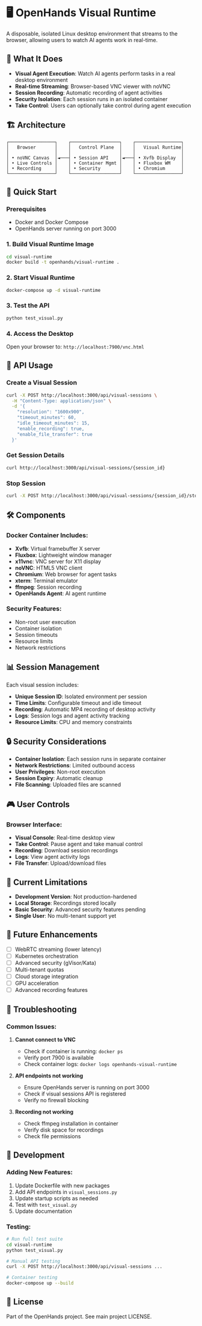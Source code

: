 # 🖥️ OpenHands Visual Runtime

A disposable, isolated Linux desktop environment that streams to the browser, allowing users to watch AI agents work in real-time.

## 🎯 What It Does

- **Visual Agent Execution**: Watch AI agents perform tasks in a real desktop environment
- **Real-time Streaming**: Browser-based VNC viewer with noVNC
- **Session Recording**: Automatic recording of agent activities
- **Security Isolation**: Each session runs in an isolated container
- **Take Control**: Users can optionally take control during agent execution

## 🏗️ Architecture

```
┌─────────────────┐    ┌──────────────────┐    ┌─────────────────┐
│   Browser       │    │   Control Plane  │    │   Visual Runtime│
│                 │    │                  │    │                 │
│ • noVNC Canvas  │◄───┤ • Session API    │◄───┤ • Xvfb Display  │
│ • Live Controls │    │ • Container Mgmt │    │ • Fluxbox WM    │
│ • Recording     │    │ • Security       │    │ • Chromium      │
└─────────────────┘    └──────────────────┘    └─────────────────┘
```

## 🚀 Quick Start

### Prerequisites
- Docker and Docker Compose
- OpenHands server running on port 3000

### 1. Build Visual Runtime Image
```bash
cd visual-runtime
docker build -t openhands/visual-runtime .
```

### 2. Start Visual Runtime
```bash
docker-compose up -d visual-runtime
```

### 3. Test the API
```bash
python test_visual.py
```

### 4. Access the Desktop
Open your browser to: `http://localhost:7900/vnc.html`

## 🔧 API Usage

### Create a Visual Session
```bash
curl -X POST http://localhost:3000/api/visual-sessions \
  -H "Content-Type: application/json" \
  -d '{
    "resolution": "1600x900",
    "timeout_minutes": 60,
    "idle_timeout_minutes": 15,
    "enable_recording": true,
    "enable_file_transfer": true
  }'
```

### Get Session Details
```bash
curl http://localhost:3000/api/visual-sessions/{session_id}
```

### Stop Session
```bash
curl -X POST http://localhost:3000/api/visual-sessions/{session_id}/stop
```

## 🛠️ Components

### Docker Container Includes:
- **Xvfb**: Virtual framebuffer X server
- **Fluxbox**: Lightweight window manager
- **x11vnc**: VNC server for X11 display
- **noVNC**: HTML5 VNC client
- **Chromium**: Web browser for agent tasks
- **xterm**: Terminal emulator
- **ffmpeg**: Session recording
- **OpenHands Agent**: AI agent runtime

### Security Features:
- Non-root user execution
- Container isolation
- Session timeouts
- Resource limits
- Network restrictions

## 📊 Session Management

Each visual session includes:
- **Unique Session ID**: Isolated environment per session
- **Time Limits**: Configurable timeout and idle timeout
- **Recording**: Automatic MP4 recording of desktop activity
- **Logs**: Session logs and agent activity tracking
- **Resource Limits**: CPU and memory constraints

## 🔒 Security Considerations

- **Container Isolation**: Each session runs in separate container
- **Network Restrictions**: Limited outbound access
- **User Privileges**: Non-root execution
- **Session Expiry**: Automatic cleanup
- **File Scanning**: Uploaded files are scanned

## 🎮 User Controls

### Browser Interface:
- **Visual Console**: Real-time desktop view
- **Take Control**: Pause agent and take manual control
- **Recording**: Download session recordings
- **Logs**: View agent activity logs
- **File Transfer**: Upload/download files

## 🚧 Current Limitations

- **Development Version**: Not production-hardened
- **Local Storage**: Recordings stored locally
- **Basic Security**: Advanced security features pending
- **Single User**: No multi-tenant support yet

## 🔮 Future Enhancements

- [ ] WebRTC streaming (lower latency)
- [ ] Kubernetes orchestration
- [ ] Advanced security (gVisor/Kata)
- [ ] Multi-tenant quotas
- [ ] Cloud storage integration
- [ ] GPU acceleration
- [ ] Advanced recording features

## 🐛 Troubleshooting

### Common Issues:

1. **Cannot connect to VNC**
   - Check if container is running: `docker ps`
   - Verify port 7900 is available
   - Check container logs: `docker logs openhands-visual-runtime`

2. **API endpoints not working**
   - Ensure OpenHands server is running on port 3000
   - Check if visual sessions API is registered
   - Verify no firewall blocking

3. **Recording not working**
   - Check ffmpeg installation in container
   - Verify disk space for recordings
   - Check file permissions

## 📝 Development

### Adding New Features:
1. Update Dockerfile with new packages
2. Add API endpoints in `visual_sessions.py`
3. Update startup scripts as needed
4. Test with `test_visual.py`
5. Update documentation

### Testing:
```bash
# Run full test suite
cd visual-runtime
python test_visual.py

# Manual API testing
curl -X POST http://localhost:3000/api/visual-sessions ...

# Container testing
docker-compose up --build
```

## 📄 License

Part of the OpenHands project. See main project LICENSE.